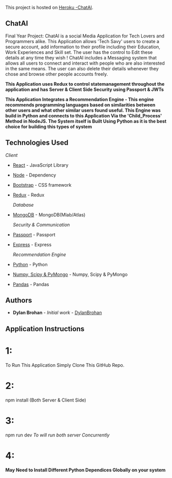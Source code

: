 This project is hosted on [Heroku -ChatAI](https://agile-mesa-13571.herokuapp.com/).

## ChatAI

Final Year Project: ChatAI is a social Media Application for Tech Lovers and Programmers alike. This Application allows 'Tech Savy' users to create a secure account, add information to their profile including their Education, Work Experiences and Skill set. The user has the control to Edit these details at any time they wish ! ChatAI includes a Messaging system that allows all users to connect and interact with people who are also interested in the same means. The user can also delete their details whenever they chose and browse other people accounts freely.

**This Application uses Redux to control statemanagement throughout the application and has Server & Client Side Security using Passport & JWTs**

**This Application Integrates a Recommendation Engine - This engine recommends programming languages based on similarities between other users and what other similar users found useful. This Engine was build in Python and connects to this Application Via the 'Child_Process' Method in NodeJS. The System itself is Built Using Python as it is the best choice for building this types of system**

## Technologies Used

_Client_

- [React](https://reactjs.org/docs/getting-started.html) - JavaScript Library
- [Node](https://nodejs.org/en/) - Dependency
- [Bootstrap](https://react-bootstrap.github.io/getting-started/introduction) - CSS framework
- [Redux](https://redux.js.org/) - Redux

  _Database_

- [MongoDB](https://redux.js.org/) - MongoDB(Mlab/Atlas)

  _Security & Communication_

* [Passport](http://www.passportjs.org/) - Passport
* [Express](https://expressjs.com/) - Express

  _Recommendation Engine_

* [Python](https://python.com/) - Python
* [Numpy, Scipy & PyMongo](https://python.com/) - Numpy, Scipy & PyMongo
* [Pandas](https://pandas.com/) - Pandas

## Authors

- **Dylan Brohan** - _Initial work_ - [DylanBrohan](https://github.com/DylanBrohan)

## Application Instructions

# 1:

To Run This Application Simply Clone This GitHub Repo.

# 2:

npm install (Both Server & Client Side)

# 3:

npm run dev
_To will run both server Concurrently_

# 4:

**May Need to Install Different Python Dependices Globally on your system**

